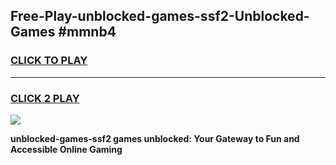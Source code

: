
## Free-Play-unblocked-games-ssf2-Unblocked-Games #mmnb4
<h3>
<a href="https://news.freeplayer.one?title=unblocked-games-ssf2&ref=8M">CLICK TO PLAY</a></h3>
<hr>

<h3>
<a href="https://news.freeplayer.one?title=unblocked-games-ssf2&ref=8M">CLICK 2 PLAY</a>
  
</h3>

<a href="https://news.freeplayer.one?title=unblocked-games-ssf2&ref=8M"><img src="https://clearcache.store/games.png"></a>


**unblocked-games-ssf2 games unblocked: Your Gateway to Fun and Accessible Online Gaming**
